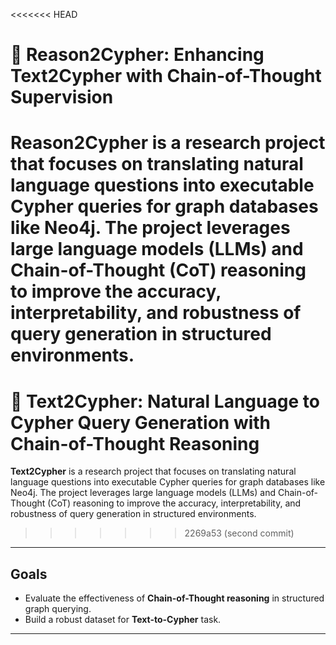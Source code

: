 <<<<<<< HEAD
# 🔁 Reason2Cypher: Enhancing Text2Cypher with Chain-of-Thought Supervision

**Reason2Cypher** is a research project that focuses on translating natural language questions into executable Cypher queries for graph databases like Neo4j. The project leverages large language models (LLMs) and Chain-of-Thought (CoT) reasoning to improve the accuracy, interpretability, and robustness of query generation in structured environments.
=======
# 🔁 Text2Cypher: Natural Language to Cypher Query Generation with Chain-of-Thought Reasoning

**Text2Cypher** is a research project that focuses on translating natural language questions into executable Cypher queries for graph databases like Neo4j. The project leverages large language models (LLMs) and Chain-of-Thought (CoT) reasoning to improve the accuracy, interpretability, and robustness of query generation in structured environments.
>>>>>>> 2269a53 (second commit)

---

## Goals

- Evaluate the effectiveness of **Chain-of-Thought reasoning** in structured graph querying.
- Build a robust dataset for **Text-to-Cypher** task.
---


